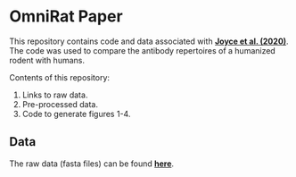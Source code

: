 # OmniRat Paper

This repository contains code and data associated with [**Joyce et al. (2020)**](www.nature.com/articles/s41598-020-57764-7). The code was used to compare the antibody repertoires of a humanized rodent with humans.

Contents of this repository:
1. Links to raw data.
2. Pre-processed data.
3. Code to generate figures 1-4.

## Data
The raw data (fasta files) can be found [**here**](https://www.ncbi.nlm.nih.gov/sra/PRJNA592154).

